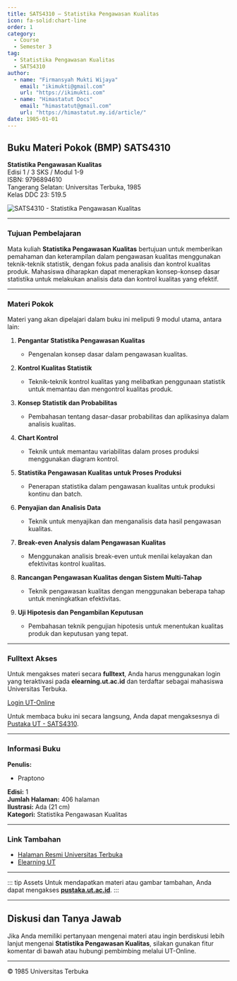 ```yaml
--- 
title: SATS4310 – Statistika Pengawasan Kualitas
icon: fa-solid:chart-line
order: 1
category:
  - Course
  - Semester 3
tag:
  - Statistika Pengawasan Kualitas
  - SATS4310
author:
  - name: "Firmansyah Mukti Wijaya"
    email: "ikimukti@gmail.com"
    url: "https://ikimukti.com"
  - name: "Himastatut Docs"
    email: "himastatut@gmail.com"
    url: "https://himastatut.my.id/article/"
date: 1985-01-01
--- 
```


## Buku Materi Pokok (BMP) SATS4310

**Statistika Pengawasan Kualitas**  
Edisi 1 / 3 SKS / Modul 1-9  
ISBN: 9796894610  
Tangerang Selatan: Universitas Terbuka, 1985  
Kelas DDC 23: 519.5  

![SATS4310 - Statistika Pengawasan Kualitas](https://pustaka.ut.ac.id/lib/wp-content/uploads/2020/07/STAT4215-1410x2000.jpg)

--- 

### Tujuan Pembelajaran

Mata kuliah **Statistika Pengawasan Kualitas** bertujuan untuk memberikan pemahaman dan keterampilan dalam pengawasan kualitas menggunakan teknik-teknik statistik, dengan fokus pada analisis dan kontrol kualitas produk. Mahasiswa diharapkan dapat menerapkan konsep-konsep dasar statistika untuk melakukan analisis data dan kontrol kualitas yang efektif.

--- 

### Materi Pokok

Materi yang akan dipelajari dalam buku ini meliputi 9 modul utama, antara lain:

1. **Pengantar Statistika Pengawasan Kualitas**
   - Pengenalan konsep dasar dalam pengawasan kualitas.
   
2. **Kontrol Kualitas Statistik**
   - Teknik-teknik kontrol kualitas yang melibatkan penggunaan statistik untuk memantau dan mengontrol kualitas produk.
   
3. **Konsep Statistik dan Probabilitas**
   - Pembahasan tentang dasar-dasar probabilitas dan aplikasinya dalam analisis kualitas.
   
4. **Chart Kontrol**
   - Teknik untuk memantau variabilitas dalam proses produksi menggunakan diagram kontrol.
   
5. **Statistika Pengawasan Kualitas untuk Proses Produksi**
   - Penerapan statistika dalam pengawasan kualitas untuk produksi kontinu dan batch.
   
6. **Penyajian dan Analisis Data**
   - Teknik untuk menyajikan dan menganalisis data hasil pengawasan kualitas.
   
7. **Break-even Analysis dalam Pengawasan Kualitas**
   - Menggunakan analisis break-even untuk menilai kelayakan dan efektivitas kontrol kualitas.
   
8. **Rancangan Pengawasan Kualitas dengan Sistem Multi-Tahap**
   - Teknik pengawasan kualitas dengan menggunakan beberapa tahap untuk meningkatkan efektivitas.
   
9. **Uji Hipotesis dan Pengambilan Keputusan**
   - Pembahasan teknik pengujian hipotesis untuk menentukan kualitas produk dan keputusan yang tepat.

--- 

### Fulltext Akses

Untuk mengakses materi secara **fulltext**, Anda harus menggunakan login yang teraktivasi pada **elearning.ut.ac.id** dan terdaftar sebagai mahasiswa Universitas Terbuka.

[Login UT-Online](http://elearning.ut.ac.id)

Untuk membaca buku ini secara langsung, Anda dapat mengaksesnya di [Pustaka UT - SATS4310](https://pustaka.ut.ac.id/lib/sats4215-pengumpulan-dan-penyajian-data/).

--- 

### Informasi Buku

**Penulis:**  
- Praptono  

**Edisi:** 1  
**Jumlah Halaman:** 406 halaman  
**Ilustrasi:** Ada (21 cm)  
**Kategori:** Statistika Pengawasan Kualitas  

--- 

### Link Tambahan

- [Halaman Resmi Universitas Terbuka](https://www.ut.ac.id)
- [Elearning UT](http://elearning.ut.ac.id)

--- 

::: tip Assets
Untuk mendapatkan materi atau gambar tambahan, Anda dapat mengakses **[pustaka.ut.ac.id](https://pustaka.ut.ac.id)**.
:::

--- 

## Diskusi dan Tanya Jawab

Jika Anda memiliki pertanyaan mengenai materi atau ingin berdiskusi lebih lanjut mengenai **Statistika Pengawasan Kualitas**, silakan gunakan fitur komentar di bawah atau hubungi pembimbing melalui UT-Online.

--- 

<footer>
  <p>© 1985 Universitas Terbuka</p>
</footer>
